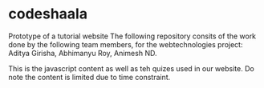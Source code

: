 # codeshaala
Prototype of a tutorial website
The following repository consits of the work done by the following team members, for the webtechnologies project:
Aditya Girisha,
Abhimanyu Roy,
Animesh ND. 

This is the javascript content as well as teh quizes used in our website. Do note the content is limited due to time constraint.
